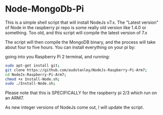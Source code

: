 # Node-MongoDb-Pi
This is a simple shell script that will install NodeJs v7.x.  The "Latest version" of Node in the raspberry pi repo is some really old version like 1.4.0 or something. Too old, and this script will compile the latest version of 7.x<p>
The script will then compile the MongoDB binary, and the process will take about four to five hours.
You can install everything on your pi by:<p>
going into you Raspberry Pi 2 terminal, and running: <p>
```sh
sudo apt-get install git;
git clone https://github.com/audstanley/NodeJs-Raspberry-Pi-Arm7;
cd NodeJs-Raspberry-Pi-Arm7;
chmod +x Install-Node.sh;
sudo ./Install-Node.sh; 
```
<p> 

Please note that this is SPECIFICALLY for the raspberry pi 2/3 which run on an ARM7.

As new integer versions of NodeJs come out, I will update the script.

